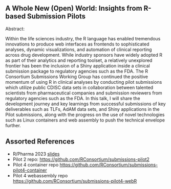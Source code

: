 ## A Whole New (Open) World: Insights from R-based Submission Pilots

Abstract: 

Within the life sciences industry, the R language has enabled tremendous innovations to produce web interfaces as frontends to sophisticated analyses, dynamic visualizations, and automation of clinical reporting across drug development. While industry sponsors have widely adopted R as part of their analytics and reporting toolset, a relatively unexplored frontier has been the inclusion of a Shiny application inside a clinical submission package to regulatory agencies such as the FDA. The R Consortium Submissions Working Group has continued the positive momentum of using R in clinical analyses by conducting pilot submissions which utilize public CDISC data sets in collaboration between talented scientists from pharmaceutical companies and submission reviewers from regulatory agencies such as the FDA. In this talk, I will share the development journey and key learnings from successful submissions of key deliverables such as TLFs, AdAM data sets, and Shiny applications in the Pilot submissions, along with the progress on the use of novel technologies such as Linux containers and web assembly to push the technical envelope further.

## Assorted References

* R/Pharma 2023 [slides](https://docs.google.com/presentation/d/1hQUqXAGcAlhwBXsDJ1D516N-fcN865qx/edit?slide=id.p1#slide=id.p1)
* Pilot 2 repo: https://github.com/RConsortium/submissions-pilot2
* Pilot 4 container repo https://github.com/RConsortium/submissions-pilot4-container
* Pilot 4 webassembly repo https://github.com/RConsortium/submissions-pilot4-webR


